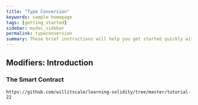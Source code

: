 ```yaml
---
title: "Type Conversion"
keywords: sample homepage
tags: [getting_started]
sidebar: mydoc_sidebar
permalink: typeconversion
summary: These brief instructions will help you get started quickly with the solidity development.
---
```



## Modifiers: Introduction

### The Smart Contract

```
https://github.com/willitscale/learning-solidity/tree/master/tutorial-22

```


